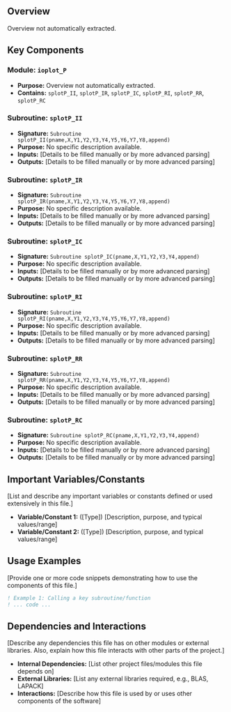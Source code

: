 ## Overview

Overview not automatically extracted.

## Key Components

### Module: `ioplot_P`
- **Purpose:** Overview not automatically extracted.
- **Contains:** `splotP_II`, `splotP_IR`, `splotP_IC`, `splotP_RI`, `splotP_RR`, `splotP_RC`

### Subroutine: `splotP_II`
- **Signature:** `Subroutine splotP_II(pname,X,Y1,Y2,Y3,Y4,Y5,Y6,Y7,Y8,append)`
- **Purpose:** No specific description available.
- **Inputs:** [Details to be filled manually or by more advanced parsing]
- **Outputs:** [Details to be filled manually or by more advanced parsing]

### Subroutine: `splotP_IR`
- **Signature:** `Subroutine splotP_IR(pname,X,Y1,Y2,Y3,Y4,Y5,Y6,Y7,Y8,append)`
- **Purpose:** No specific description available.
- **Inputs:** [Details to be filled manually or by more advanced parsing]
- **Outputs:** [Details to be filled manually or by more advanced parsing]

### Subroutine: `splotP_IC`
- **Signature:** `Subroutine splotP_IC(pname,X,Y1,Y2,Y3,Y4,append)`
- **Purpose:** No specific description available.
- **Inputs:** [Details to be filled manually or by more advanced parsing]
- **Outputs:** [Details to be filled manually or by more advanced parsing]

### Subroutine: `splotP_RI`
- **Signature:** `Subroutine splotP_RI(pname,X,Y1,Y2,Y3,Y4,Y5,Y6,Y7,Y8,append)`
- **Purpose:** No specific description available.
- **Inputs:** [Details to be filled manually or by more advanced parsing]
- **Outputs:** [Details to be filled manually or by more advanced parsing]

### Subroutine: `splotP_RR`
- **Signature:** `Subroutine splotP_RR(pname,X,Y1,Y2,Y3,Y4,Y5,Y6,Y7,Y8,append)`
- **Purpose:** No specific description available.
- **Inputs:** [Details to be filled manually or by more advanced parsing]
- **Outputs:** [Details to be filled manually or by more advanced parsing]

### Subroutine: `splotP_RC`
- **Signature:** `Subroutine splotP_RC(pname,X,Y1,Y2,Y3,Y4,append)`
- **Purpose:** No specific description available.
- **Inputs:** [Details to be filled manually or by more advanced parsing]
- **Outputs:** [Details to be filled manually or by more advanced parsing]

## Important Variables/Constants

[List and describe any important variables or constants defined or used extensively in this file.]

- **Variable/Constant 1:** ([Type]) [Description, purpose, and typical values/range]
- **Variable/Constant 2:** ([Type]) [Description, purpose, and typical values/range]

## Usage Examples

[Provide one or more code snippets demonstrating how to use the components of this file.]

```fortran
! Example 1: Calling a key subroutine/function
! ... code ...
```

## Dependencies and Interactions

[Describe any dependencies this file has on other modules or external libraries. Also, explain how this file interacts with other parts of the project.]

- **Internal Dependencies:** [List other project files/modules this file depends on]
- **External Libraries:** [List any external libraries required, e.g., BLAS, LAPACK]
- **Interactions:** [Describe how this file is used by or uses other components of the software]

